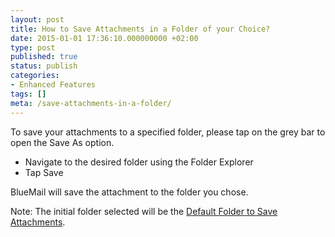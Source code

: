 ```yaml
---
layout: post
title: How to Save Attachments in a Folder of your Choice?
date: 2015-01-01 17:36:10.000000000 +02:00
type: post
published: true
status: publish
categories:
- Enhanced Features
tags: []
meta: /save-attachments-in-a-folder/
---
```


To save your attachments to a specified folder, please tap on the grey bar to open the Save As option.

* Navigate to the desired folder using the Folder Explorer
* Tap Save

BlueMail will save the attachment to the folder you chose.

Note: The initial folder selected will be the [Default Folder to Save Attachments](/default-folder-save-attachments/).